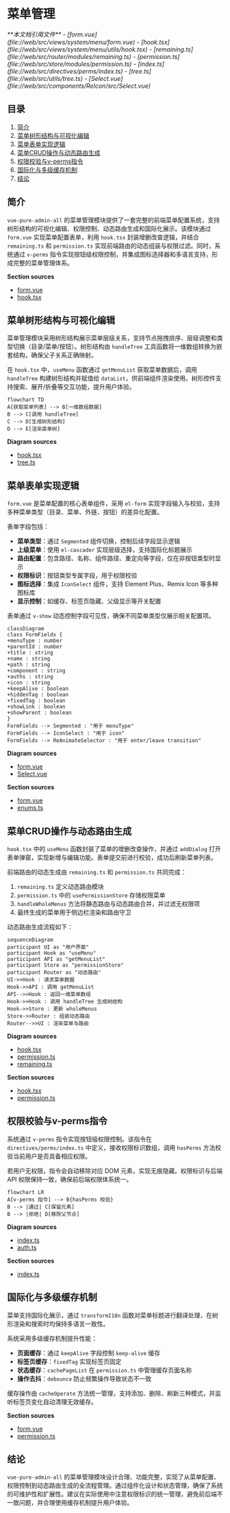 # 菜单管理

<cite>
**本文档引用文件**  
- [form.vue](file://web/src/views/system/menu/form.vue)
- [hook.tsx](file://web/src/views/system/menu/utils/hook.tsx)
- [remaining.ts](file://web/src/router/modules/remaining.ts)
- [permission.ts](file://web/src/store/modules/permission.ts)
- [index.ts](file://web/src/directives/perms/index.ts)
- [tree.ts](file://web/src/utils/tree.ts)
- [Select.vue](file://web/src/components/ReIcon/src/Select.vue)
</cite>

## 目录
1. [简介](#简介)
2. [菜单树形结构与可视化编辑](#菜单树形结构与可视化编辑)
3. [菜单表单实现逻辑](#菜单表单实现逻辑)
4. [菜单CRUD操作与动态路由生成](#菜单crud操作与动态路由生成)
5. [权限校验与v-perms指令](#权限校验与v-perms指令)
6. [国际化与多级缓存机制](#国际化与多级缓存机制)
7. [结论](#结论)

## 简介
`vue-pure-admin-all` 的菜单管理模块提供了一套完整的前端菜单配置系统，支持树形结构的可视化编辑、权限控制、动态路由生成和国际化展示。该模块通过 `form.vue` 实现菜单配置表单，利用 `hook.tsx` 封装增删改查逻辑，并结合 `remaining.ts` 和 `permission.ts` 实现前端路由的动态组装与权限过滤。同时，系统通过 `v-perms` 指令实现按钮级权限控制，并集成图标选择器和多语言支持，形成完整的菜单管理体系。

**Section sources**
- [form.vue](file://web/src/views/system/menu/form.vue#L1-L342)
- [hook.tsx](file://web/src/views/system/menu/utils/hook.tsx#L1-L225)

## 菜单树形结构与可视化编辑

菜单管理模块采用树形结构展示菜单层级关系，支持节点拖拽排序、层级调整和类型切换（目录/菜单/按钮）。树形结构由 `handleTree` 工具函数将一维数组转换为嵌套结构，确保父子关系正确映射。

在 `hook.tsx` 中，`useMenu` 函数通过 `getMenuList` 获取菜单数据后，调用 `handleTree` 构建树形结构并赋值给 `dataList`，供前端组件渲染使用。树形控件支持搜索、展开/折叠等交互功能，提升用户体验。

```mermaid
flowchart TD
A[获取菜单列表] --> B[一维数组数据]
B --> C[调用 handleTree]
C --> D[生成树形结构]
D --> E[渲染菜单树]
```

**Diagram sources**
- [hook.tsx](file://web/src/views/system/menu/utils/hook.tsx#L60-L70)
- [tree.ts](file://web/src/utils/tree.ts#L150-L188)

## 菜单表单实现逻辑

`form.vue` 是菜单配置的核心表单组件，采用 `el-form` 实现字段输入与校验，支持多种菜单类型（目录、菜单、外链、按钮）的差异化配置。

表单字段包括：
- **菜单类型**：通过 `Segmented` 组件切换，控制后续字段显示逻辑
- **上级菜单**：使用 `el-cascader` 实现层级选择，支持国际化标题展示
- **路由配置**：包含路径、名称、组件路径、重定向等字段，仅在非按钮类型时显示
- **权限标识**：按钮类型专属字段，用于权限校验
- **图标选择**：集成 `IconSelect` 组件，支持 Element Plus、Remix Icon 等多种图标库
- **显示控制**：如缓存、标签页隐藏、父级显示等开关配置

表单通过 `v-show` 动态控制字段可见性，确保不同菜单类型仅展示相关配置项。

```mermaid
classDiagram
class FormFields {
+menuType : number
+parentId : number
+title : string
+name : string
+path : string
+component : string
+auths : string
+icon : string
+keepAlive : boolean
+hiddenTag : boolean
+fixedTag : boolean
+showLink : boolean
+showParent : boolean
}
FormFields --> Segmented : "用于 menuType"
FormFields --> IconSelect : "用于 icon"
FormFields --> ReAnimateSelector : "用于 enter/leave transition"
```

**Diagram sources**
- [form.vue](file://web/src/views/system/menu/form.vue#L1-L342)
- [Select.vue](file://web/src/components/ReIcon/src/Select.vue#L1-L268)

**Section sources**
- [form.vue](file://web/src/views/system/menu/form.vue#L1-L342)
- [enums.ts](file://web/src/views/system/menu/utils/enums.ts)

## 菜单CRUD操作与动态路由生成

`hook.tsx` 中的 `useMenu` 函数封装了菜单的增删改查操作，并通过 `addDialog` 打开表单弹窗，实现新增与编辑功能。表单提交前进行校验，成功后刷新菜单列表。

前端路由的动态生成由 `remaining.ts` 和 `permission.ts` 共同完成：
1. `remaining.ts` 定义动态路由模块
2. `permission.ts` 中的 `usePermissionStore` 存储权限菜单
3. `handleWholeMenus` 方法将静态路由与动态路由合并，并过滤无权限项
4. 最终生成的菜单用于侧边栏渲染和路由守卫

动态路由生成流程如下：

```mermaid
sequenceDiagram
participant UI as "用户界面"
participant Hook as "useMenu"
participant API as "getMenuList"
participant Store as "permissionStore"
participant Router as "动态路由"
UI->>Hook : 请求菜单数据
Hook->>API : 调用 getMenuList
API-->>Hook : 返回一维菜单数组
Hook->>Hook : 调用 handleTree 生成树结构
Hook->>Store : 更新 wholeMenus
Store->>Router : 组装动态路由
Router-->>UI : 渲染菜单与路由
```

**Diagram sources**
- [hook.tsx](file://web/src/views/system/menu/utils/hook.tsx#L1-L225)
- [permission.ts](file://web/src/store/modules/permission.ts#L1-L74)
- [remaining.ts](file://web/src/router/modules/remaining.ts)

**Section sources**
- [hook.tsx](file://web/src/views/system/menu/utils/hook.tsx#L1-L225)
- [permission.ts](file://web/src/store/modules/permission.ts#L1-L74)

## 权限校验与v-perms指令

系统通过 `v-perms` 指令实现按钮级权限控制。该指令在 `directives/perms/index.ts` 中定义，接收权限标识数组，调用 `hasPerms` 方法校验当前用户是否具备相应权限。

若用户无权限，指令会自动移除对应 DOM 元素，实现无痕隐藏。权限标识与后端 API 权限保持一致，确保前后端权限体系统一。

```mermaid
flowchart LR
A[v-perms 指令] --> B{hasPerms 校验}
B --> |通过| C[保留元素]
B --> |拒绝| D[移除父节点]
```

**Diagram sources**
- [index.ts](file://web/src/directives/perms/index.ts#L1-L15)
- [auth.ts](file://web/src/utils/auth.ts)

**Section sources**
- [index.ts](file://web/src/directives/perms/index.ts#L1-L15)

## 国际化与多级缓存机制

菜单支持国际化展示，通过 `transformI18n` 函数对菜单标题进行翻译处理，在树形渲染和搜索时均保持多语言一致性。

系统采用多级缓存机制提升性能：
- **页面缓存**：通过 `keepAlive` 字段控制 `keep-alive` 缓存
- **标签页缓存**：`fixedTag` 实现标签页固定
- **状态缓存**：`cachePageList` 在 `permission.ts` 中管理缓存页面名称
- **操作去抖**：`debounce` 防止频繁操作导致状态不一致

缓存操作由 `cacheOperate` 方法统一管理，支持添加、删除、刷新三种模式，并监听标签页变化自动清理无效缓存。

**Section sources**
- [form.vue](file://web/src/views/system/menu/form.vue#L1-L342)
- [permission.ts](file://web/src/store/modules/permission.ts#L50-L70)

## 结论

`vue-pure-admin-all` 的菜单管理模块设计合理、功能完整，实现了从菜单配置、权限控制到动态路由生成的全流程管理。通过组件化设计和状态管理，确保了系统的可维护性和扩展性。建议在实际使用中注意权限标识的统一管理，避免前后端不一致问题，并合理使用缓存机制提升用户体验。